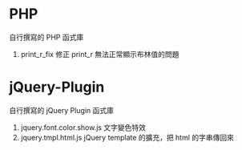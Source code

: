 PHP
=============

自行撰寫的 PHP 函式庫
1. print_r_fix
   修正 print_r 無法正常顯示布林值的問題

jQuery-Plugin
=============

自行撰寫的 jQuery Plugin 函式庫
1. jquery.font.color.show.js
   文字變色特效
2. jquery.tmpl.html.js
   jQuery template 的擴充，把 html 的字串傳回來